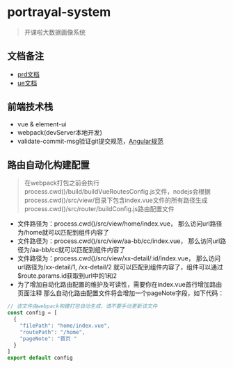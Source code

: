 # portrayal-system

> 开课啦大数据画像系统

## 文档备注
- [prd文档](https://note.youdao.com/ynoteshare1/index.html?id=998f6b3817b82a4d9a071a6aecae306c&type=note#/)
- [ue文档](http://ued.ikuko.com/78/web/%E7%94%BB%E5%83%8F%E5%88%86%E6%9E%90%E7%B3%BB%E7%BB%9F%E5%8E%9F%E5%9E%8B/index.html#g=1&p=%E7%BE%A4%E4%BD%93%E5%88%86%E6%9E%90)

## 前端技术栈
- vue & element-ui
- webpack(devServer本地开发)
- validate-commit-msg验证git提交规范，[Angular规范](https://github.com/angular/angular/blob/master/CONTRIBUTING.md#-commit-message-guidelines)

## 路由自动化构建配置
> 在webpack打包之前会执行process.cwd()/build/buildVueRoutesConfig.js文件，nodejs会根据process.cwd()/src/view/目录下包含index.vue文件的所有路径生成process.cwd()/src/router/buildConfig.js路由配置文件

- 文件路径为：process.cwd()/src/view/home/index.vue，
那么访问url路径为/home就可以匹配到组件内容了
- 文件路径为：process.cwd()/src/view/aa-bb/cc/index.vue，
那么访问url路径为/aa-bb/cc就可以匹配到组件内容了
- 文件路径为：process.cwd()/src/view/xx-detail/:id/index.vue，
那么访问url路径为/xx-detail/1, /xx-detail/2 就可以匹配到组件内容了，组件可以通过$route.params.id获取到url中的1和2
- 为了增加自动化路由配置的维护及可读性，需要你在index.vue首行增加路由页面注释<!-- 首页 -->
那么自动化路由配置文件将会增加一个pageNote字段，如下代码：
```js
// 该文件由webpack构建打包自动生成，请不要手动更新该文件
const config = [
  {
    "filePath": "home/index.vue",
    "routePath": "/home",
    "pageNote": "首页 "
  }
]
export default config
```